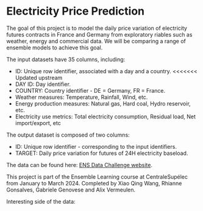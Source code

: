 # Electricity Price Prediction

The goal of this project is to model the daily price variation of electricity futures contracts in France and Germany from exploratory riables such as weather, energy and commercial data. We will be comparing a range of ensemble models to achieve this goal.

The input datasets have 35 columns, including:
- ID: Unique row identifier, associated with a day and a country.
<<<<<<< Updated upstream
- DAY ID: Day identifier.
- COUNTRY: Country identifier - DE = Germany, FR = France.
- Weather measures: Temperature, Rainfall, Wind, etc.
- Energy production measures: Natural gas, Hard coal, Hydro reservoir, etc.
- Electricity use metrics: Total electricity consumption, Residual load, Net import/export, etc

The output dataset is composed of two columns:
- ID: Unique row identifier - corresponding to the input identifiers.
- TARGET: Daily price variation for futures of 24H electricity baseload.

The data can be found here: [ENS Data Challenge website](https://challengedata.ens.fr/challenges/97).

This project is part of the Ensemble Learning course at CentraleSupélec from January to March 2024. Completed by Xiao Qing Wang, Rhianne Gonsalves, Gabriele Genovese and Alix Vermeulen.

Interesting side of the data:


